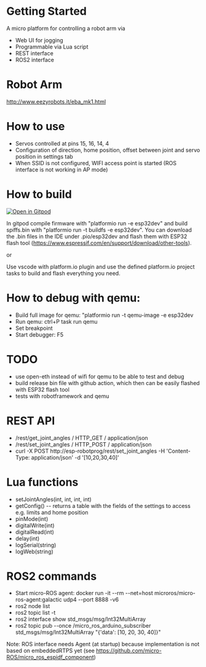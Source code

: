 # Getting Started
A micro platform for controlling a robot arm via
* Web UI for jogging
* Programmable via Lua script
* REST interface
* ROS2 interface

# Robot Arm
http://www.eezyrobots.it/eba_mk1.html

# How to use
* Servos controlled at pins 15, 16, 14, 4
* Configuration of direction, home position, offset between joint and servo position in settings tab
* When SSID is not configured, WIFI access point is started (ROS interface is not working in AP mode)

# How to build
[![Open in Gitpod](https://gitpod.io/button/open-in-gitpod.svg)](https://gitpod.io/#https://github.com/chhartmann/RoboProg)

In gitpod compile firmware with "platformio run -e esp32dev" and build spiffs.bin with "platformio run -t buildfs -e esp32dev". You can download the .bin files in the IDE under .pio/esp32dev and flash them with ESP32 flash tool (https://www.espressif.com/en/support/download/other-tools).

or

Use vscode with platform.io plugin and use the defined platform.io project tasks to build and flash everything you need.

# How to debug with qemu:
* Build full image for qemu: "platformio run -t qemu-image -e esp32dev
* Run qemu: ctrl+P task run qemu
* Set breakpoint
* Start debugger: F5


# TODO
* use open-eth instead of wifi for qemu to be able to test and debug
* build release bin file with github action, which then can be easily flashed with ESP32 flash tool
* tests with robotframework and qemu

# REST API
* /rest/get_joint_angles / HTTP_GET / application/json
* /rest/set_joint_angles / HTTP_POST / application/json
* curl -X POST http://esp-robotprog/rest/set_joint_angles -H 'Content-Type: application/json' -d '[10,20,30,40]'

# Lua functions
* setJointAngles(int, int, int, int)
* getConfig() -- returns a table with the fields of the settings to access e.g. limits and home position
* pinMode(int)
* digitalWrite(int)
* digitalRead(int)
* delay(int)
* logSerial(string)
* logWeb(string)

# ROS2 commands
* Start micro-ROS agent: docker run -it --rm --net=host microros/micro-ros-agent:galactic udp4 --port 8888 -v6
* ros2 node list
* ros2 topic list -t
* ros2 interface show std_msgs/msg/Int32MultiArray
* ros2 topic pub --once /micro_ros_arduino_subscriber std_msgs/msg/Int32MultiArray "{'data': [10, 20, 30, 40]}"

Note: ROS interface needs Agent (at startup) because implementation is not based on embeddedRTPS yet (see https://github.com/micro-ROS/micro_ros_espidf_component)
